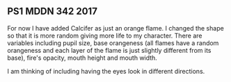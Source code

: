 ## PS1 MDDN 342 2017

For now I have added Calcifer as just an orange flame. I changed the shape so that it is more random giving more life to my character. There are variables including pupil size, base orangeness (all flames have a random orangeness and each layer of the flame is just slightly different from its base), fire's opacity, mouth height and mouth width. 

I am thinking of including having the eyes look in different directions.